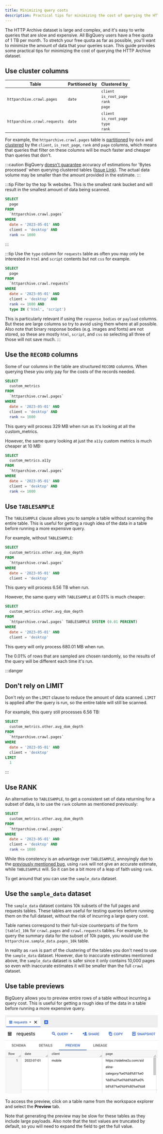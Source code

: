 ```yaml
---
title: Minimizing query costs
description: Practical tips for minimizing the cost of querying the HTTP Archive dataset
---
```


The HTTP Archive dataset is large and complex, and it's easy to write queries that are slow and expensive. All BigQuery users have a free quota of 1 TB per month. To stretch your free quota as far as possible, you'll want to minimize the amount of data that your queries scan. This guide provides some practical tips for minimizing the cost of querying the HTTP Archive dataset.

## Use cluster columns

Table | Partitioned by | Clustered by
--- | --- | ---
`httparchive.crawl.pages` | `date` | `client`<br>`is_root_page`<br>`rank`<br>`page`
`httparchive.crawl.requests` | `date` | `client`<br>`is_root_page`<br>`type`<br>`rank`

For example, the `httparchive.crawl.pages` table is [partitioned](https://cloud.google.com/bigquery/docs/partitioned-tables) by `date` and [clustered](https://cloud.google.com/bigquery/docs/clustered-tables) by the `client`, `is_root_page`, `rank` and `page` columns, which means that queries that filter on these columns will be much faster and cheaper than queries that don't.

:::caution
BigQuery [doesn't guarantee](https://cloud.google.com/bigquery/docs/clustered-tables#clustered_table_pricing:~:text=BigQuery%20might%20not%20be%20able%20to%20accurately%20estimate%20the%20bytes%20to%20be%20processed) accuracy of estimations for 'Bytes processed' when querying clustered tables ([Issue Link](https://issuetracker.google.com/issues/176795805)). The actual data volume may be smaller than the amount provided in the estimate.
:::

:::tip
Filter by the top 1k websites. This is the smallest rank bucket and will result in the smallest amount of data being scanned.

```sql
SELECT
  page
FROM
  `httparchive.crawl.pages`
WHERE
  date = '2023-05-01' AND
  client = 'desktop' AND
  rank <= 1000
```

:::

:::tip
Use the `type` column for `requests` table as often you may only be interested in `html` and `script` contents but not `css` for example.

```sql
SELECT
  page
FROM
  `httparchive.crawl.requests`
WHERE
  date = '2023-05-01' AND
  client = 'desktop' AND
  rank <= 1000 AND
  type IN ('html', 'script')
```

This is particularly relevant if using the `response_bodies` or `payload` columns. But these are large columns so try to avoid using them where at all possible. Also note that binary response bodies (e.g. images and fonts) are not stored, so these are mostly `html`, `script`, and `css` so selecting all three of those will not save much.
:::

## Use the `RECORD` columns

Some of our columns in the table are structured `RECORD` columns. When querying these you only pay for the costs of the records needed.

```sql
SELECT
  custom_metrics
FROM
  `httparchive.crawl.pages`
WHERE
  date = '2023-05-01' AND
  client = 'desktop' AND
  rank <= 1000
```

This query will process 329 MB when run as it's looking at all the custom_metrics.

However, the same query looking at just the `a11y` custom metrics is much cheaper at 10 MB:

```sql
SELECT
  custom_metrics.a11y
FROM
  `httparchive.crawl.pages`
WHERE
  date = '2023-05-01' AND
  client = 'desktop' AND
  rank <= 1000
```

## Use `TABLESAMPLE`

The `TABLESAMPLE` clause allows you to sample a table without scanning the entire table. This is useful for getting a rough idea of the data in a table before running a more expensive query.

For example, without `TABLESAMPLE`:

```sql
SELECT
  custom_metrics.other.avg_dom_depth
FROM
  `httparchive.crawl.pages`
WHERE
  date = '2023-05-01' AND
  client = 'desktop'
```

This query will process 6.56 TB when run.

However, the same query with `TABLESAMPLE` at 0.01% is much cheaper:

```sql
SELECT
  custom_metrics.other.avg_dom_depth
FROM
  `httparchive.crawl.pages` TABLESAMPLE SYSTEM (0.01 PERCENT)
WHERE
  date = '2023-05-01' AND
  client = 'desktop'
```

This query will only process 680.01 MB when run.

The 0.01% of rows that are sampled are chosen randomly, so the results of the query will be different each time it's run.

:::danger
## Don't rely on LIMIT
Don't rely on the `LIMIT` clause to reduce the amount of data scanned. `LIMIT` is applied after the query is run, so the entire table will still be scanned.

For example, this query still processes 6.56 TB:

```sql
SELECT
  custom_metrics.other.avg_dom_depth
FROM
  `httparchive.crawl.pages`
WHERE
  date = '2023-05-01' AND
  client = 'desktop'
LIMIT
  1
```

:::

## Use RANK

An alternative to `TABLESAMPLE`, to get a consistent set of data returning for a subset of data, is to use the `rank` column as mentioned previously:

```sql
SELECT
  custom_metrics.other.avg_dom_depth
FROM
  `httparchive.crawl.pages`
WHERE
  date = '2023-05-01' AND
  client = 'desktop' AND
  rank <= 1000
```

While this constency is an advantage over `TABLESAMPLE`, annoyingly due to the [previously mentioned bug](https://issuetracker.google.com/issues/176795805), using `rank` will not give an accurate estimate, while `TABLESAMPLE` will. So it can be a bit more of a leap of faith using `rank`.

To get around that you can use the `sample_data` dataset.

## Use the `sample_data` dataset

The `sample_data` dataset contains 10k subsets of the full pages and requests tables. These tables are useful for testing queries before running them on the full dataset, without the risk of incurring a large query cost.

Table names correspond to their full-size counterparts of the form `[table]_10k` for `crawl.pages` and `crawl.requests` tables. For example, to query the summary data for the subset of 10k pages, you would use the `httparchive.sample_data.pages_10k` table.

In reality as `rank` is part of the clustering of the tables you don't need to use the `sample_data` dataset. However, due to inaccurate estimates mentioned above, the `sample_data` dataset is safer since it only contains 10,000 pages so even with inaccurate estimates it will be smaller than the full `crawl` dataset.

## Use table previews

BigQuery allows you to preview entire rows of a table without incurring a query cost. This is useful for getting a rough idea of the data in a table before running a more expensive query.

![Preview tab on BigQuery](./bq-preview.webp)

To access the preview, click on a table name from the workspace explorer and select the **Preview** tab.

Note that generating the preview may be slow for these tables as they include large payloads. Also note that the text values are truncated by default, so you will need to expand the field to get the full value.
